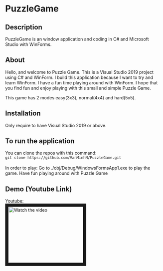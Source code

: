 # PuzzleGame

Description
-----------
PuzzleGame is an window application and coding in C# and Microsoft Studio with WinForms.<br>

About
-----
Hello, and welcome to Puzzle Game. This is a Visual Studio 2019 project using C# and WinForm. I build this application because I want to try and learn WinForm. I have a fun time playing around with WinForm. I hope that you find fun and enjoy playing with this small and simple Puzzle Game.

This game has 2 modes easy(3x3), normal(4x4) and hard(5x5).


Installation
-----------------------------------
Only require to have Visual Studio 2019 or above.

To run the application
----------------------
You can clone the repos with this command: <br/>
``git clone https://github.com/VanMinhN/PuzzleGame.git``
<br/><br/>
In order to play:
Go to ./obj/Debug/WindowsFormsApp1.exe to play the game.
Have fun playing around with Puzzle Game

Demo (Youtube Link)
-------------------
Youtube: <br/>
<a href="https://www.youtube.com/watch?v=4WnV9umflgs" target="_blank">
 <img src="https://img.youtube.com/vi/4WnV9umflgs/default.jpg" alt="Watch the video" width="240" height="180" border="10" />
</a>
